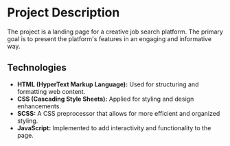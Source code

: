 # Project Description

The project is a landing page for a creative job search platform. The primary goal is to present the platform's features in an engaging and informative way.

## Technologies

- **HTML (HyperText Markup Language):** Used for structuring and formatting web content.
- **CSS (Cascading Style Sheets):** Applied for styling and design enhancements.
- **SCSS:** A CSS preprocessor that allows for more efficient and organized styling.
- **JavaScript:** Implemented to add interactivity and functionality to the page.
